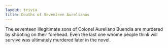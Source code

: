 ```yaml
---
layout: trivia
title: Deaths of Seventeen Aurelianos
---
```


The seventeen illegitimate sons of Colonel Aureliano Buendia are murdered by shooting on their forehead. Even the last one whome people think will survive was ultimately murdered later in the novel. 